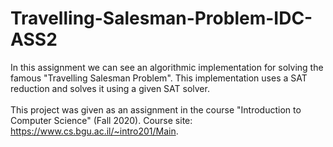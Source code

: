 # Travelling-Salesman-Problem-IDC-ASS2
In this assignment we can see an algorithmic implementation for solving the famous "Travelling Salesman Problem". This implementation uses a SAT reduction and solves it using a given SAT solver.
<br />
<br />
This project was given as an assignment in the course "Introduction to Computer Science" (Fall 2020). Course site: https://www.cs.bgu.ac.il/~intro201/Main.
